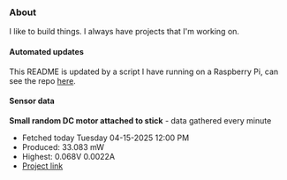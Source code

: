 ### About
I like to build things. I always have projects that I'm working on.

#### Automated updates
This README is updated by a script I have running on a Raspberry Pi, can see the repo [here](https://github.com/jdc-cunningham/raspi-git-repo-updater).

#### Sensor data


**Small random DC motor attached to stick** - data gathered every minute
- Fetched today Tuesday 04-15-2025 12:00 PM
- Produced: 33.083 mW
- Highest: 0.068V 0.0022A
- [Project link](https://github.com/jdc-cunningham/turbine-raspi)